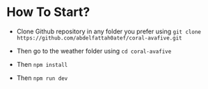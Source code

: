 # How To Start?

- Clone Github repository in any folder you prefer using `git clone https://github.com/abdelfattah0atef/coral-avafive.git`

- Then go to the weather folder using `cd coral-avafive`

- Then `npm install`

- Then `npm run dev`
